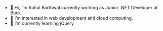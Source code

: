 - 👋 Hi, I’m Rahul Barthwal currently working as Junior .NET Developer at Buck.
- 👀 I’m interested in web development and cloud computing.
- 🌱 I’m currently learning jQuery

<!---
rahul-barthwal-buck/rahul-barthwal-buck is a ✨ special ✨ repository because its `README.md` (this file) appears on your GitHub profile.
You can click the Preview link to take a look at your changes.
--->
